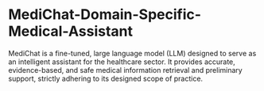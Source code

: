 # MediChat-Domain-Specific-Medical-Assistant
MediChat is a fine-tuned, large language model (LLM) designed to serve as an intelligent assistant for the healthcare sector. It provides accurate, evidence-based, and safe medical information retrieval and preliminary support, strictly adhering to its designed scope of practice.
